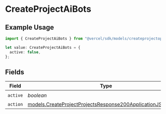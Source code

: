 # CreateProjectAiBots

## Example Usage

```typescript
import { CreateProjectAiBots } from "@vercel/sdk/models/createprojectop.js";

let value: CreateProjectAiBots = {
  active: false,
};
```

## Fields

| Field                                                                                                                              | Type                                                                                                                               | Required                                                                                                                           | Description                                                                                                                        |
| ---------------------------------------------------------------------------------------------------------------------------------- | ---------------------------------------------------------------------------------------------------------------------------------- | ---------------------------------------------------------------------------------------------------------------------------------- | ---------------------------------------------------------------------------------------------------------------------------------- |
| `active`                                                                                                                           | *boolean*                                                                                                                          | :heavy_check_mark:                                                                                                                 | N/A                                                                                                                                |
| `action`                                                                                                                           | [models.CreateProjectProjectsResponse200ApplicationJSONAction](../models/createprojectprojectsresponse200applicationjsonaction.md) | :heavy_minus_sign:                                                                                                                 | N/A                                                                                                                                |